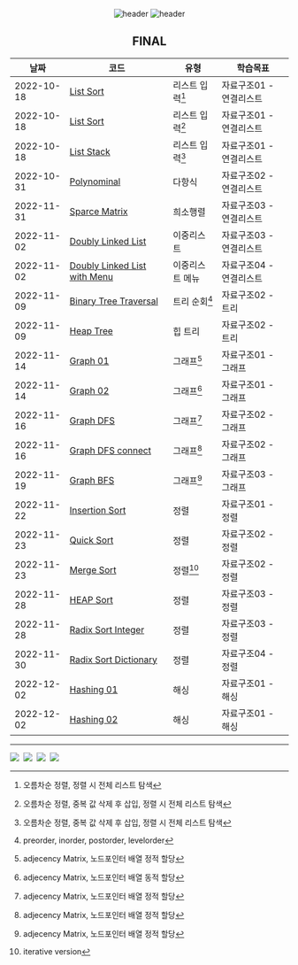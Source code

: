 

<div align="center">
  
![header](https://capsule-render.vercel.app/api?type=waving&height=250&color=89a5ea&text=Data%20Structure&fontColor=ffffff)
![header](https://capsule-render.vercel.app/api?type=rect&height=50&color=ebf3f5&text=2022학년도2학기&fontColor=000000&fontSize=20)


FINAL
 ---
|날짜|코드|유형|학습목표|
|------|---|----|----|
|2022-10-18|[List Sort](https://github.com/swimmin99/Data_Structure/blob/main/04_List/List1.c)|리스트 입력[^1]|자료구조01 - 연결리스트|
|2022-10-18|[List Sort](https://github.com/swimmin99/Data_Structure/blob/main/04_List/List2.c)|리스트 입력[^2]|자료구조01 - 연결리스트|
|2022-10-18|[List Stack](https://github.com/swimmin99/Data_Structure/blob/main/04_List/listStack.c)|리스트 입력[^2]|자료구조01 - 연결리스트|
|2022-10-31|[Polynominal](https://github.com/swimmin99/Data_Structure/blob/main/04_List/Polynominal.c)|다항식|자료구조02 - 연결리스트|
|2022-11-31|[Sparce Matrix](https://github.com/swimmin99/Data_Structure/blob/main/04_List/SparceMatrix.c)|희소행렬|자료구조03 - 연결리스트|
|2022-11-02|[Doubly Linked List](https://github.com/swimmin99/Data_Structure/blob/main/04_List/List3.c)|이중리스트|자료구조03 - 연결리스트|
|2022-11-02|[Doubly Linked List with Menu](https://github.com/swimmin99/Data_Structure/blob/main/04_List/List4.c)|이중리스트 메뉴|자료구조04 - 연결리스트|
|2022-11-09|[Binary Tree Traversal]( https://github.com/swimmin99/Data_Structure/blob/main/05_Tree/traversal.c)|트리 순회[^5]|자료구조02 - 트리|
|2022-11-09|[Heap Tree]( https://github.com/swimmin99/Data_Structure/blob/main/05_Tree/heaptree.c)|힙 트리|자료구조02 - 트리|
|2022-11-14|[Graph 01](https://github.com/swimmin99/Data_Structure/blob/main/06_Graph/graph1-S.c)|그래프[^3]|자료구조01 - 그래프|
|2022-11-14|[Graph 02](https://github.com/swimmin99/Data_Structure/blob/main/06_Graph/graph1-D.c)|그래프[^4]|자료구조01 - 그래프|
|2022-11-16|[Graph DFS]( https://github.com/swimmin99/Data_Structure/blob/main/06_Graph/graph2.c)|그래프[^3]|자료구조02 - 그래프|
|2022-11-16|[Graph DFS connect]( https://github.com/swimmin99/Data_Structure/blob/main/06_Graph/graph2-2.c)|그래프[^3]|자료구조02 - 그래프|
|2022-11-19|[Graph BFS](https://github.com/swimmin99/Data_Structure/commit/7101e6b724c59d1d6d5cf936e9429e06342c9585)|그래프[^3]|자료구조03 - 그래프|
|2022-11-22|[Insertion Sort](https://github.com/swimmin99/Data_Structure/blob/main/07_Sort/InsertionSort.c)|정렬|자료구조01 - 정렬|
|2022-11-23|[Quick Sort](https://github.com/swimmin99/Data_Structure/blob/main/07_Sort/quick.c)|정렬|자료구조02 - 정렬|
|2022-11-23|[Merge Sort](https://github.com/swimmin99/Data_Structure/blob/main/07_Sort/merge.c)|정렬[^6]|자료구조02 - 정렬|
|2022-11-28|[HEAP Sort](https://github.com/swimmin99/Data_Structure/blob/main/07_Sort/heapsort.c)|정렬|자료구조03 - 정렬|
|2022-11-28|[Radix Sort Integer](https://github.com/swimmin99/Data_Structure/blob/main/07_Sort/radix1.c)|정렬|자료구조03 - 정렬|
|2022-11-30|[Radix Sort Dictionary](https://github.com/swimmin99/Data_Structure/blob/main/07_Sort/radix2.c)|정렬|자료구조04 - 정렬|
|2022-12-02|[Hashing 01](https://github.com/swimmin99/Data_Structure/blob/main/08_Hashing/hash1.c)|해싱|자료구조01 - 해싱|
|2022-12-02|[Hashing 02](https://github.com/swimmin99/Data_Structure/blob/main/08_Hashing/hash2.c)|해싱|자료구조01 - 해싱|

</div>


[^1]: 오름차순 정렬, 정렬 시 전체 리스트 탐색
[^2]: 오름차순 정렬, 중복 값 삭제 후 삽입, 정렬 시 전체 리스트 탐색
[^3]: adjecency Matrix, 노드포인터 배열 정적 할당
[^4]: adjecency Matrix, 노드포인터 배열 동적 할당
[^5]: preorder, inorder, postorder, levelorder
[^6]: iterative version

---
<p align = "left">
<img src="https://img.shields.io/badge/Visual-Studio-5C2D91?style=flat-square&logo=Visual-Studio&logoColor=white"/></a>&nbsp
<img src="https://img.shields.io/badge/C-A8B9CC?style=flat-square&logo=C%2B%2B&logoColor=white"/></a>&nbsp
<img src="https://img.shields.io/badge/Markdown-000000?style=flat-square&logo=Markdown&logoColor=white"/></a>&nbsp
<img src="https://img.shields.io/badge/HTML5-E34F26?style=flat-square&logo=HTML5&logoColor=white"/></a>&nbsp<br>
</p>
